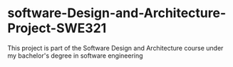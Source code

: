 # software-Design-and-Architecture-Project-SWE321
This project is part of the Software Design and Architecture course under my bachelor's degree in software engineering
